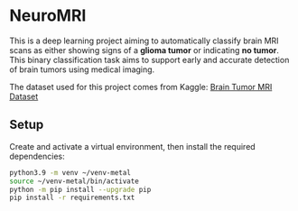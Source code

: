 # NeuroMRI

This is a deep learning project aiming to automatically classify brain MRI scans as either showing signs of a **glioma tumor** or indicating **no tumor**. This binary classification task aims to support early and accurate detection of brain tumors using medical imaging.

The dataset used for this project comes from Kaggle:
[Brain Tumor MRI Dataset](https://www.kaggle.com/datasets/masoudnickparvar/brain-tumor-mri-dataset)


## Setup

Create and activate a virtual environment, then install the required dependencies:

```bash
python3.9 -m venv ~/venv-metal
source ~/venv-metal/bin/activate
python -m pip install --upgrade pip
pip install -r requirements.txt
